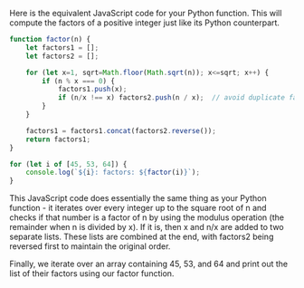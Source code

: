 Here is the equivalent JavaScript code for your Python function. This will compute the factors of a positive integer just like its Python counterpart.
```javascript
function factor(n) {
    let factors1 = [];
    let factors2 = [];

    for (let x=1, sqrt=Math.floor(Math.sqrt(n)); x<=sqrt; x++) {
        if (n % x === 0) {
            factors1.push(x);
            if (n/x !== x) factors2.push(n / x);  // avoid duplicate factor for perfect squares
        }
    }

    factors1 = factors1.concat(factors2.reverse());
    return factors1;
}

for (let i of [45, 53, 64]) {
    console.log(`${i}: factors: ${factor(i)}`);
}
```
This JavaScript code does essentially the same thing as your Python function - it iterates over every integer up to the square root of n and checks if that number is a factor of n by using the modulus operation (the remainder when n is divided by x). If it is, then x and n/x are added to two separate lists. These lists are combined at the end, with factors2 being reversed first to maintain the original order.

Finally, we iterate over an array containing 45, 53, and 64 and print out the list of their factors using our factor function.
